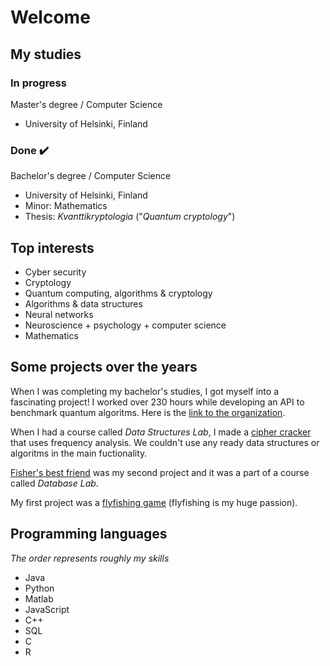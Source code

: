 # Welcome

## My studies

### In progress
Master's degree / Computer Science
 - University of Helsinki, Finland

### Done :heavy_check_mark:
Bachelor's degree / Computer Science
 - University of Helsinki, Finland
 - Minor: Mathematics
 - Thesis: _Kvanttikryptologia_ ("_Quantum cryptology_")

## Top interests
- Cyber security
- Cryptology
- Quantum computing, algorithms & cryptology
- Algorithms & data structures
- Neural networks
- Neuroscience + psychology + computer science
- Mathematics

## Some projects over the years

When I was completing my bachelor's studies, I got myself into a fascinating project! I worked over 230 hours while developing an API to benchmark quantum algoritms. Here is the [link to the organization](https://github.com/quantum-ohtu).

When I had a course called _Data Structures Lab_, I made a [cipher cracker](https://github.com/matiastamsi/tiralabra) that uses frequency analysis. We couldn't use any ready data structures or algoritms in the main fuctionality.

[Fisher's best friend](https://github.com/matiastamsi/KalastajanKaveri) was my second project and it was a part of a course called _Database Lab_.

My first project was a [flyfishing game](https://github.com/matiastamsi/ot-harjoitustyo) (flyfishing is my huge passion).

## Programming languages

*The order represents roughly my skills*

- Java
- Python
- Matlab
- JavaScript
- C++
- SQL
- C
- R
